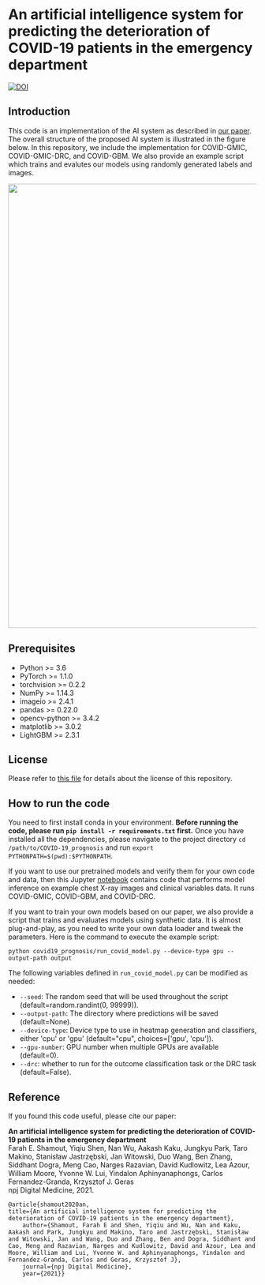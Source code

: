# An artificial intelligence system for predicting the deterioration of COVID-19 patients in the emergency department

[![DOI](https://zenodo.org/badge/309754870.svg)](https://zenodo.org/badge/latestdoi/309754870)

## Introduction
This code is an implementation of the AI system as described in [our paper](https://arxiv.org/abs/2008.01774). The overall structure of the proposed AI system is illustrated in the figure below. In this repository, we include the implementation for COVID-GMIC, COVID-GMIC-DRC, and COVID-GBM. We also provide an example script which trains and evalutes our models using randomly generated labels and images.

<p align="center">
  <img width="650" height="900" src="https://github.com/nyukat/COVID-19_prognosis/blob/master/system_overview_full.png">
</p>

## Prerequisites

* Python >= 3.6
* PyTorch >= 1.1.0
* torchvision >= 0.2.2
* NumPy >= 1.14.3
* imageio >= 2.4.1
* pandas >= 0.22.0
* opencv-python >= 3.4.2
* matplotlib >= 3.0.2
* LightGBM >= 2.3.1


## License

Please refer to [this file](https://github.com/nyukat/COVID-19_prognosis/blob/master/LICENSE) for details about the license of this repository.

## How to run the code

You need to first install conda in your environment. **Before running the code, please run `pip install -r requirements.txt` first.** Once you have installed all the dependencies, please navigate to the project directory `cd /path/to/COVID-19_prognosis` and run `export PYTHONPATH=$(pwd):$PYTHONPATH`. 

If you want to use our pretrained models and verify them for your own code and data, then this Jupyter [notebook](https://github.com/nyukat/COVID-19_prognosis/blob/master/notebooks/example-notebook.ipynb) contains code that performs model inference on example chest X-ray images and clinical variables data. It runs COVID-GMIC, COVID-GBM, and COVID-DRC.

If you want to train your own models based on our paper, we also provide a script that trains and evaluates models using synthetic data. It is almost plug-and-play, as you need to write your own data loader and tweak the parameters. Here is the command to execute the example script: 

`python covid19_prognosis/run_covid_model.py --device-type gpu --output-path output`

The following variables defined in `run_covid_model.py` can be modified as needed:
* `--seed`: The random seed that will be used throughout the script (default=random.randint(0, 99999)).
* `--output-path`: The directory where predictions will be saved (default=None).
* `--device-type`: Device type to use in heatmap generation and classifiers, either 'cpu' or 'gpu' (default="cpu", choices=['gpu', 'cpu']).
* `--gpu-number`: GPU number when multiple GPUs are available (default=0).
* `--drc`: whether to run for the outcome classification task or the DRC task (default=False).



## Reference

If you found this code useful, please cite our paper:

**An artificial intelligence system for predicting the deterioration of COVID-19 patients in the emergency department**\
Farah E. Shamout, Yiqiu Shen, Nan Wu, Aakash Kaku, Jungkyu Park, Taro Makino, Stanisław Jastrzębski, Jan Witowski, Duo Wang, Ben Zhang, Siddhant Dogra, Meng Cao, Narges Razavian, David Kudlowitz, Lea Azour, William Moore, Yvonne W. Lui, Yindalon Aphinyanaphongs, Carlos Fernandez-Granda, Krzysztof J. Geras\
npj Digital Medicine, 2021.
    
    @article{shamout2020an, 
    title={An artificial intelligence system for predicting the deterioration of COVID-19 patients in the emergency department},
        author={Shamout, Farah E and Shen, Yiqiu and Wu, Nan and Kaku, Aakash and Park, Jungkyu and Makino, Taro and Jastrzębski, Stanisław and Witowski, Jan and Wang, Duo and Zhang, Ben and Dogra, Siddhant and Cao, Meng and Razavian, Narges and Kudlowitz, David and Azour, Lea and Moore, William and Lui, Yvonne W. and Aphinyanaphongs, Yindalon and Fernandez-Granda, Carlos and Geras, Krzysztof J},
        journal={npj Digital Medicine},
        year={2021}}

